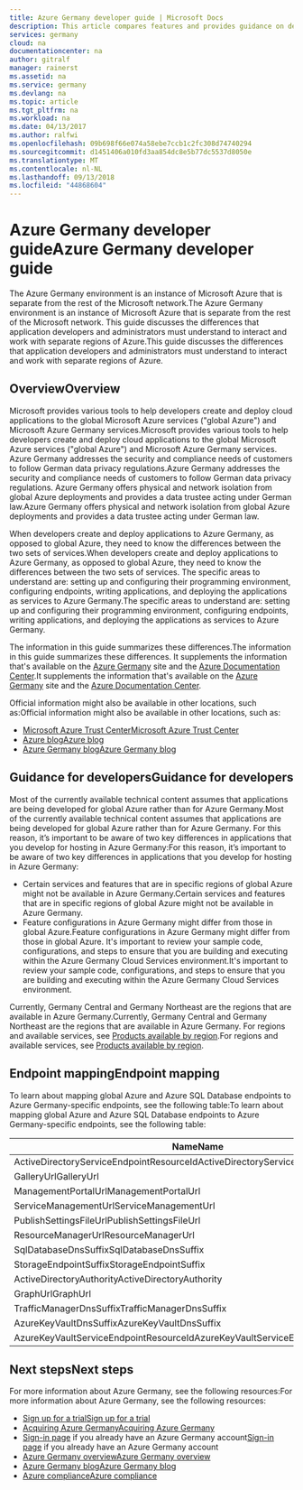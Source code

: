 ```yaml
---
title: Azure Germany developer guide | Microsoft Docs
description: This article compares features and provides guidance on developing applications for Azure Germany.
services: germany
cloud: na
documentationcenter: na
author: gitralf
manager: rainerst
ms.assetid: na
ms.service: germany
ms.devlang: na
ms.topic: article
ms.tgt_pltfrm: na
ms.workload: na
ms.date: 04/13/2017
ms.author: ralfwi
ms.openlocfilehash: 09b698f66e074a58ebe7ccb1c2fc308d74740294
ms.sourcegitcommit: d1451406a010fd3aa854dc8e5b77dc5537d8050e
ms.translationtype: MT
ms.contentlocale: nl-NL
ms.lasthandoff: 09/13/2018
ms.locfileid: "44868604"
---
```

# <a name="azure-germany-developer-guide"></a><span data-ttu-id="46dd2-103">Azure Germany developer guide</span><span class="sxs-lookup"><span data-stu-id="46dd2-103">Azure Germany developer guide</span></span>
<span data-ttu-id="46dd2-104">The Azure Germany environment is an instance of Microsoft Azure that is separate from the rest of the Microsoft network.</span><span class="sxs-lookup"><span data-stu-id="46dd2-104">The Azure Germany environment is an instance of Microsoft Azure that is separate from the rest of the Microsoft network.</span></span> <span data-ttu-id="46dd2-105">This guide discusses the differences that application developers and administrators must understand to interact and work with separate regions of Azure.</span><span class="sxs-lookup"><span data-stu-id="46dd2-105">This guide discusses the differences that application developers and administrators must understand to interact and work with separate regions of Azure.</span></span>

## <a name="overview"></a><span data-ttu-id="46dd2-106">Overview</span><span class="sxs-lookup"><span data-stu-id="46dd2-106">Overview</span></span>
<span data-ttu-id="46dd2-107">Microsoft provides various tools to help developers create and deploy cloud applications to the global Microsoft Azure services ("global Azure") and Microsoft Azure Germany services.</span><span class="sxs-lookup"><span data-stu-id="46dd2-107">Microsoft provides various tools to help developers create and deploy cloud applications to the global Microsoft Azure services ("global Azure") and Microsoft Azure Germany services.</span></span> <span data-ttu-id="46dd2-108">Azure Germany addresses the security and compliance needs of customers to follow German data privacy regulations.</span><span class="sxs-lookup"><span data-stu-id="46dd2-108">Azure Germany addresses the security and compliance needs of customers to follow German data privacy regulations.</span></span> <span data-ttu-id="46dd2-109">Azure Germany offers physical and network isolation from global Azure deployments and provides a data trustee acting under German law.</span><span class="sxs-lookup"><span data-stu-id="46dd2-109">Azure Germany offers physical and network isolation from global Azure deployments and provides a data trustee acting under German law.</span></span>

<span data-ttu-id="46dd2-110">When developers create and deploy applications to Azure Germany, as opposed to global Azure, they need to know the differences between the two sets of services.</span><span class="sxs-lookup"><span data-stu-id="46dd2-110">When developers create and deploy applications to Azure Germany, as opposed to global Azure, they need to know the differences between the two sets of services.</span></span> <span data-ttu-id="46dd2-111">The specific areas to understand are: setting up and configuring their programming environment, configuring endpoints, writing applications, and deploying the applications as services to Azure Germany.</span><span class="sxs-lookup"><span data-stu-id="46dd2-111">The specific areas to understand are: setting up and configuring their programming environment, configuring endpoints, writing applications, and deploying the applications as services to Azure Germany.</span></span>

<span data-ttu-id="46dd2-112">The information in this guide summarizes these differences.</span><span class="sxs-lookup"><span data-stu-id="46dd2-112">The information in this guide summarizes these differences.</span></span> <span data-ttu-id="46dd2-113">It supplements the information that's available on the [Azure Germany](https://azure.microsoft.com/overview/clouds/germany/ "Azure Germany") site and the [Azure Documentation Center](https://azure.microsoft.com/documentation/).</span><span class="sxs-lookup"><span data-stu-id="46dd2-113">It supplements the information that's available on the [Azure Germany](https://azure.microsoft.com/overview/clouds/germany/ "Azure Germany") site and the [Azure Documentation Center](https://azure.microsoft.com/documentation/).</span></span> 

<span data-ttu-id="46dd2-114">Official information might also be available in other locations, such as:</span><span class="sxs-lookup"><span data-stu-id="46dd2-114">Official information might also be available in other locations, such as:</span></span>
* [<span data-ttu-id="46dd2-115">Microsoft Azure Trust Center</span><span class="sxs-lookup"><span data-stu-id="46dd2-115">Microsoft Azure Trust Center</span></span>](https://azure.microsoft.com/support/trust-center/ "Microsoft Azure Trust Center") 
* [<span data-ttu-id="46dd2-116">Azure blog</span><span class="sxs-lookup"><span data-stu-id="46dd2-116">Azure blog</span></span>](https://azure.microsoft.com/blog/ "Azure blog")
* [<span data-ttu-id="46dd2-117">Azure Germany blog</span><span class="sxs-lookup"><span data-stu-id="46dd2-117">Azure Germany blog</span></span>](https://blogs.msdn.microsoft.com/azuregermany/ "Azure Germany blog")

## <a name="guidance-for-developers"></a><span data-ttu-id="46dd2-118">Guidance for developers</span><span class="sxs-lookup"><span data-stu-id="46dd2-118">Guidance for developers</span></span>
<span data-ttu-id="46dd2-119">Most of the currently available technical content assumes that applications are being developed for global Azure rather than for Azure Germany.</span><span class="sxs-lookup"><span data-stu-id="46dd2-119">Most of the currently available technical content assumes that applications are being developed for global Azure rather than for Azure Germany.</span></span> <span data-ttu-id="46dd2-120">For this reason, it’s important to be aware of two key differences in applications that you develop for hosting in Azure Germany:</span><span class="sxs-lookup"><span data-stu-id="46dd2-120">For this reason, it’s important to be aware of two key differences in applications that you develop for hosting in Azure Germany:</span></span>

* <span data-ttu-id="46dd2-121">Certain services and features that are in specific regions of global Azure might not be available in Azure Germany.</span><span class="sxs-lookup"><span data-stu-id="46dd2-121">Certain services and features that are in specific regions of global Azure might not be available in Azure Germany.</span></span>
* <span data-ttu-id="46dd2-122">Feature configurations in Azure Germany might differ from those in global Azure.</span><span class="sxs-lookup"><span data-stu-id="46dd2-122">Feature configurations in Azure Germany might differ from those in global Azure.</span></span> <span data-ttu-id="46dd2-123">It's important to review your sample code, configurations, and steps to ensure that you are building and executing within the Azure Germany Cloud Services environment.</span><span class="sxs-lookup"><span data-stu-id="46dd2-123">It's important to review your sample code, configurations, and steps to ensure that you are building and executing within the Azure Germany Cloud Services environment.</span></span>

<span data-ttu-id="46dd2-124">Currently, Germany Central and Germany Northeast are the regions that are available in Azure Germany.</span><span class="sxs-lookup"><span data-stu-id="46dd2-124">Currently, Germany Central and Germany Northeast are the regions that are available in Azure Germany.</span></span> <span data-ttu-id="46dd2-125">For regions and available services, see [Products available by region](https://azure.microsoft.com/regions/services).</span><span class="sxs-lookup"><span data-stu-id="46dd2-125">For regions and available services, see [Products available by region](https://azure.microsoft.com/regions/services).</span></span>


## <a name="endpoint-mapping"></a><span data-ttu-id="46dd2-126">Endpoint mapping</span><span class="sxs-lookup"><span data-stu-id="46dd2-126">Endpoint mapping</span></span>
<span data-ttu-id="46dd2-127">To learn about mapping global Azure and Azure SQL Database endpoints to Azure Germany-specific endpoints, see the following table:</span><span class="sxs-lookup"><span data-stu-id="46dd2-127">To learn about mapping global Azure and Azure SQL Database endpoints to Azure Germany-specific endpoints, see the following table:</span></span>

| <span data-ttu-id="46dd2-128">Name</span><span class="sxs-lookup"><span data-stu-id="46dd2-128">Name</span></span> | <span data-ttu-id="46dd2-129">Azure Germany endpoint</span><span class="sxs-lookup"><span data-stu-id="46dd2-129">Azure Germany endpoint</span></span> |
| --- | --- |
| <span data-ttu-id="46dd2-130">ActiveDirectoryServiceEndpointResourceId</span><span class="sxs-lookup"><span data-stu-id="46dd2-130">ActiveDirectoryServiceEndpointResourceId</span></span> | https://management.core.cloudapi.de/ |
| <span data-ttu-id="46dd2-131">GalleryUrl</span><span class="sxs-lookup"><span data-stu-id="46dd2-131">GalleryUrl</span></span>                               | https://gallery.cloudapi.de/ |
| <span data-ttu-id="46dd2-132">ManagementPortalUrl</span><span class="sxs-lookup"><span data-stu-id="46dd2-132">ManagementPortalUrl</span></span>                      | http://portal.microsoftazure.de/ |
| <span data-ttu-id="46dd2-133">ServiceManagementUrl</span><span class="sxs-lookup"><span data-stu-id="46dd2-133">ServiceManagementUrl</span></span>                     | https://management.core.cloudapi.de/ |
| <span data-ttu-id="46dd2-134">PublishSettingsFileUrl</span><span class="sxs-lookup"><span data-stu-id="46dd2-134">PublishSettingsFileUrl</span></span>                   | https://manage.microsoftazure.de/publishsettings/index |
| <span data-ttu-id="46dd2-135">ResourceManagerUrl</span><span class="sxs-lookup"><span data-stu-id="46dd2-135">ResourceManagerUrl</span></span>                       | https://management.microsoftazure.de/ |
| <span data-ttu-id="46dd2-136">SqlDatabaseDnsSuffix</span><span class="sxs-lookup"><span data-stu-id="46dd2-136">SqlDatabaseDnsSuffix</span></span>                     | <span data-ttu-id="46dd2-137">.database.cloudapi.de</span><span class="sxs-lookup"><span data-stu-id="46dd2-137">.database.cloudapi.de</span></span> |
| <span data-ttu-id="46dd2-138">StorageEndpointSuffix</span><span class="sxs-lookup"><span data-stu-id="46dd2-138">StorageEndpointSuffix</span></span>                    | <span data-ttu-id="46dd2-139">core.cloudapi.de</span><span class="sxs-lookup"><span data-stu-id="46dd2-139">core.cloudapi.de</span></span> |
| <span data-ttu-id="46dd2-140">ActiveDirectoryAuthority</span><span class="sxs-lookup"><span data-stu-id="46dd2-140">ActiveDirectoryAuthority</span></span>                 | https://login.microsoftonline.de/ |
| <span data-ttu-id="46dd2-141">GraphUrl</span><span class="sxs-lookup"><span data-stu-id="46dd2-141">GraphUrl</span></span>                                 | https://graph.cloudapi.de/ |
| <span data-ttu-id="46dd2-142">TrafficManagerDnsSuffix</span><span class="sxs-lookup"><span data-stu-id="46dd2-142">TrafficManagerDnsSuffix</span></span>                  | <span data-ttu-id="46dd2-143">azuretrafficmanager.de</span><span class="sxs-lookup"><span data-stu-id="46dd2-143">azuretrafficmanager.de</span></span> |
| <span data-ttu-id="46dd2-144">AzureKeyVaultDnsSuffix</span><span class="sxs-lookup"><span data-stu-id="46dd2-144">AzureKeyVaultDnsSuffix</span></span>                   | <span data-ttu-id="46dd2-145">vault.microsoftazure.de</span><span class="sxs-lookup"><span data-stu-id="46dd2-145">vault.microsoftazure.de</span></span> |
| <span data-ttu-id="46dd2-146">AzureKeyVaultServiceEndpointResourceId</span><span class="sxs-lookup"><span data-stu-id="46dd2-146">AzureKeyVaultServiceEndpointResourceId</span></span>   | https://vault.microsoftazure.de |


## <a name="next-steps"></a><span data-ttu-id="46dd2-147">Next steps</span><span class="sxs-lookup"><span data-stu-id="46dd2-147">Next steps</span></span>
<span data-ttu-id="46dd2-148">For more information about Azure Germany, see the following resources:</span><span class="sxs-lookup"><span data-stu-id="46dd2-148">For more information about Azure Germany, see the following resources:</span></span>

* [<span data-ttu-id="46dd2-149">Sign up for a trial</span><span class="sxs-lookup"><span data-stu-id="46dd2-149">Sign up for a trial</span></span>](https://azure.microsoft.com/free/germany/)
* [<span data-ttu-id="46dd2-150">Acquiring Azure Germany</span><span class="sxs-lookup"><span data-stu-id="46dd2-150">Acquiring Azure Germany</span></span>](https://azure.microsoft.com/overview/clouds/germany/)
* <span data-ttu-id="46dd2-151">[Sign-in page](https://portal.microsoftazure.de/) if you already have an Azure Germany account</span><span class="sxs-lookup"><span data-stu-id="46dd2-151">[Sign-in page](https://portal.microsoftazure.de/) if you already have an Azure Germany account</span></span>
* [<span data-ttu-id="46dd2-152">Azure Germany overview</span><span class="sxs-lookup"><span data-stu-id="46dd2-152">Azure Germany overview</span></span>](./germany-welcome.md)
* [<span data-ttu-id="46dd2-153">Azure Germany blog</span><span class="sxs-lookup"><span data-stu-id="46dd2-153">Azure Germany blog</span></span>](http://blogs.msdn.microsoft.com/azuregermany/)
* [<span data-ttu-id="46dd2-154">Azure compliance</span><span class="sxs-lookup"><span data-stu-id="46dd2-154">Azure compliance</span></span>](https://www.microsoft.com/en-us/trustcenter/compliance/complianceofferings)

